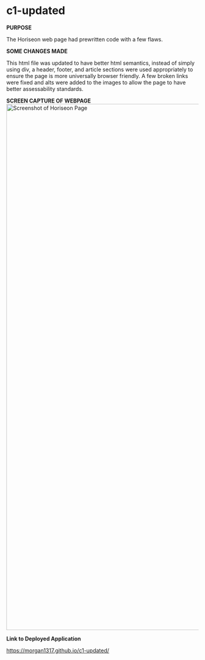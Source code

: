 # c1-updated

**PURPOSE**

The Horiseon web page had prewritten code with a few flaws. 

**SOME CHANGES MADE**

This html file was updated to have better html semantics, instead of simply using div, a header, footer, and article sections were used appropriately to ensure the page is more universally browser friendly. 
A few broken links were fixed and alts were added to the images to allow the page to have better assessability standards. 

**SCREEN CAPTURE OF WEBPAGE**
<img width="1380" alt="Screenshot of Horiseon Page" src="https://user-images.githubusercontent.com/103079401/171073261-7e6effac-bbfc-41d8-aeeb-6283b8bcf6e3.png">

**Link to Deployed Application**

https://morgan1317.github.io/c1-updated/
